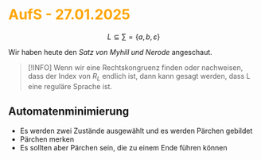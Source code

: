 # <font color = "orange">AufS - 27.01.2025</font>
$$L\subseteq\sum=\{a,b,\varepsilon\}$$

Wir haben heute den *Satz von Myhill und Nerode* angeschaut. 
>[!INFO] 
>Wenn wir eine Rechtskongruenz finden oder nachweisen, dass der Index von $R_L$ endlich ist, dann kann gesagt werden, dass L eine reguläre Sprache ist.

## Automatenminimierung
- Es werden zwei Zustände ausgewählt und es werden Pärchen gebildet
- Pärchen merken
- Es sollten aber Pärchen sein, die zu einem Ende führen können
